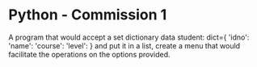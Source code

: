 # Python - Commission 1
A program that would accept a set dictionary data
    student: dict={
        'idno': <inputted data>
        'name': <inputted data>
        'course': <inputted data>
        'level': <inputted data>
    }
and put it in a list, create a menu that would
facilitate the operations on the options provided.
